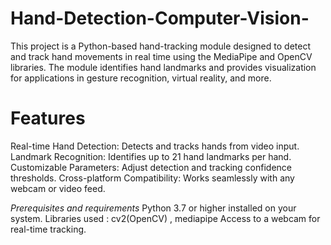 # Hand-Detection-Computer-Vision-
This project is a Python-based hand-tracking module designed to detect and track hand movements in real time using the MediaPipe and OpenCV libraries. The module identifies hand landmarks and provides visualization for applications in gesture recognition, virtual reality, and more.

# Features
Real-time Hand Detection: Detects and tracks hands from video input.
Landmark Recognition: Identifies up to 21 hand landmarks per hand.
Customizable Parameters: Adjust detection and tracking confidence thresholds.
Cross-platform Compatibility: Works seamlessly with any webcam or video feed.

*Prerequisites and requirements*
Python 3.7 or higher installed on your system.
Libraries used : cv2(OpenCV) , mediapipe
Access to a webcam for real-time tracking.
